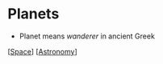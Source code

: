 # Planets

- Planet means _wanderer_ in ancient Greek

[[Space]] [[Astronomy]]

[//begin]: # "Autogenerated link references for markdown compatibility"
[Space]: space "Space"
[Astronomy]: astronomy "Astronomy"
[//end]: # "Autogenerated link references"
